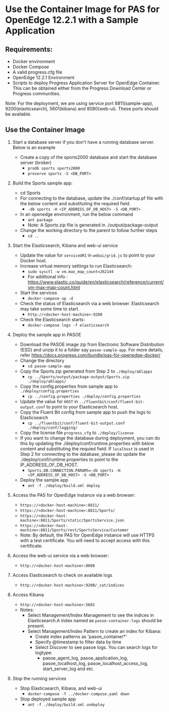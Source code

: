# Use the Container Image for PAS for OpenEdge 12.2.1 with a Sample Application

## Requirements:
* Docker environment
* Docker Compose
* A valid progress.cfg file
* OpenEdge 12.2.1 Environment
* Scripts to deploy Progress Application Server for OpenEdge Container. This can be obtained either from the Progress Download Center or Progress communities.

Note: For the deployment, we are using service port 8811(sample-app), 9200(elasticsearch), 5601(kibana) and 8080(web-ui). These ports should be available.

## Use the Container Image

1. Start a database server if you don't have a running database server. Below is an example
     * Create a copy of the sports2000 database and start the database server (broker)
        * `prodb sports sports2000`
        * `proserve sports -S <DB_PORT>`

2. Build the Sports sample app:
     * cd Sports
     * For connecting to the database, update the ./conf/startup.pf file with the below content and substituting the required field.
        * `-db sports -H <IP_ADDRESS_OF_DB_HOST> -S <DB_PORT>`
     * In an openedge environment, run the below command
        * `ant package`
        * Note: A Sports.zip file is generated in ./output/package-output
     * Change the working directory to the parent to follow  further steps
        * `cd ..`

3. Start the Elasticsearch, Kibana and web-ui service
     * Update the value for `serviceURI` in `webui/grid.js` to point to your Docker host.
     * Increase virtual memory settings to run Elasticsearch:
        * `sudo sysctl -w vm.max_map_count=262144`
        * For additional info : https://www.elastic.co/guide/en/elasticsearch/reference/current/vm-max-map-count.html
     * Start the services
        * `docker-compose up -d`
     * Check the status of Elasticsearch via a web browser. Elasticsearch may take some time to start.
        * `http://<docker-host-machine>:9200`
     * Check the Elasticsearch starts:
        * `docker-compose logs -f elasticsearch`

4. Deploy the sample app in PASOE
     * Download the PASOE image zip from Electronic Software Distribution (ESD) and unzip it to a folder say `pasoe-sample-app`.
       For more details, refer https://docs.progress.com/bundle/pas-for-openedge-docker/ 
     * Change the directory
        * `cd pasoe-sample-app`
     * Copy the Sports.zip generated from Step 2 to `./deploy/ablapps`
        * `cp ../Sports/output/package-output/Sports.zip ./deploy/ablapps/`
     * Copy the config.properties  from sample app to `./deploy/config.properties`
        * `cp ../config.properties ./deploy/config.properties`
     * Update the value for `HOST` in `../fluentbit/conf/fluent-bit-output.conf` to point to your Elasticsearch host.
     * Copy the Fluent Bit config from sample app to push the logs to Elasticsearch
        * `cp ../fluentbit/conf/fluent-bit-output.conf ./deploy/conf/logging/`
     * Copy the license file `progress.cfg` to `./deploy/license`
     * If you want to change the database during deployment, you can do this by updating the ./deploy/conf/runtime.properties with below content and substituting the requied field. If `localhost` is used in Step 2 for connecting to the database, please do update the ./deploy/conf/runtime.properties to point to the IP_ADDRESS_OF_DB_HOST.
       * `Sports.DB.CONNECTION.PARAMS=-db sports -H <IP_ADDRESS_OF_DB_HOST> -S <DB_PORT>`
     * Deploy the sample app
       * `ant -f ./deploy/build.xml deploy`
5. Access the PAS for OpenEdge instance via a web browser:
     * `https://<docker-host-machine>:8811/`
     * `https://<docker-host-machine>:8811/Sports/`
     * `https://<docker-host-machine>:8811/Sports/static/SportsService.json`
     * `https://<docker-host-machine>:8811/Sports/rest/SportsService/Customer`
     * Note: By default, the PAS for OpenEdge instance will use HTTPS with a test certificate. You will need to accept access with this certificate.

6. Access the web-ui service via a web browser:
     * `http://<docker-host-machine>:8080`

7. Access Elasticsearch to check on available logs
     * `http://<docker-host-machine>:9200/_cat/indices`

8. Access Kibana
     * `http://<docker-host-machine>:5601`
     * Notes:
         * Select Management/Index Management to see the indices in Elasticsearch.A index named as `pasoe-container-logs` should be present.
         * Select Management/Index Pattern to create an index for Kibana:
             * Create index patterns as 'pasoe_container*'
             * Specify @timestamp to filter data by time
             * Select Discover to see pasoe logs. You can search logs for logtype:
                  * pasoe_agent_log, pasoe_application_log, pasoe_localhost_log, pasoe_localhost_access_log, start_server_log and etc.

9. Stop the running services 
     * Stop Elasticsearch, Kibana, and web-ui
        * `docker-compose -f ../docker-compose.yaml down`
     * Stop deployed sample app
        * `ant -f ./deploy/build.xml undeploy`


     
